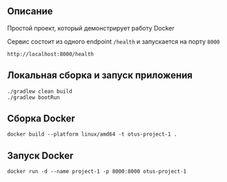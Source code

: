 ## Описание

Простой проект, который демонстрирует работу Docker

Сервис состоит из одного endpoint `/health` и запускается на порту `8000`

```
http://localhost:8000/health
```

## Локальная сборка и запуск приложения
```
./gradlew clean build
./gradlew bootRun
```

## Сборка Docker
```
docker build --platform linux/amd64 -t otus-project-1 .
```

## Запуск Docker
```
docker run -d --name project-1 -p 8000:8000 otus-project-1
```
